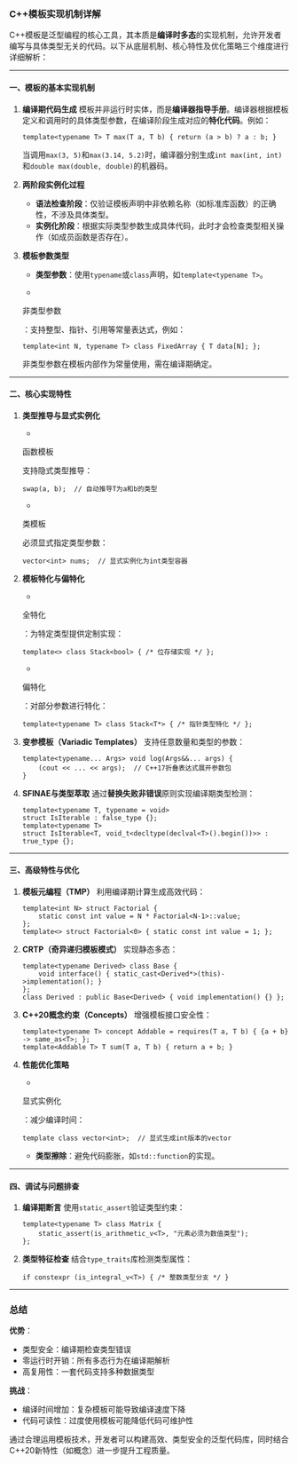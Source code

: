 ### C++模板实现机制详解

C++模板是泛型编程的核心工具，其本质是**编译时多态**的实现机制，允许开发者编写与具体类型无关的代码。以下从底层机制、核心特性及优化策略三个维度进行详细解析：

------

#### 一、模板的基本实现机制

1. **编译期代码生成**
    模板并非运行时实体，而是​**​编译器指导手册​**​。编译器根据模板定义和调用时的具体类型参数，在编译阶段生成对应的​**​特化代码​**​。例如：

   ```
   template<typename T> T max(T a, T b) { return (a > b) ? a : b; }
   ```

   当调用`max(3, 5)`和`max(3.14, 5.2)`时，编译器分别生成`int max(int, int)`和`double max(double, double)`的机器码。

2. **两阶段实例化过程**

   - **语法检查阶段**：仅验证模板声明中非依赖名称（如标准库函数）的正确性，不涉及具体类型。
   - **实例化阶段**：根据实际类型参数生成具体代码，此时才会检查类型相关操作（如成员函数是否存在）。

3. **模板参数类型**

   - **类型参数**：使用`typename`或`class`声明，如`template<typename T>`。

   - 

     非类型参数

     ：支持整型、指针、引用等常量表达式，例如：

     ```
     template<int N, typename T> class FixedArray { T data[N]; };
     ```

     非类型参数在模板内部作为常量使用，需在编译期确定。

------

#### 二、核心实现特性

1. **类型推导与显式实例化**

   - 

     函数模板

     支持隐式类型推导：

     ```
     swap(a, b);  // 自动推导T为a和b的类型
     ```

   - 

     类模板

     必须显式指定类型参数：

     ```
     vector<int> nums;  // 显式实例化为int类型容器
     ```

2. **模板特化与偏特化**

   - 

     全特化

     ：为特定类型提供定制实现：

     ```
     template<> class Stack<bool> { /* 位存储实现 */ };
     ```

   - 

     偏特化

     ：对部分参数进行特化：

     ```
     template<typename T> class Stack<T*> { /* 指针类型特化 */ }; 
     ```

3. **变参模板（Variadic Templates）**
    支持任意数量和类型的参数：

   ```
   template<typename... Args> void log(Args&&... args) {
       (cout << ... << args);  // C++17折叠表达式展开参数包
   }
   ```

4. **SFINAE与类型萃取**
    通过​**​替换失败非错误​**​原则实现编译期类型检测：

   ```
   template<typename T, typename = void>
   struct IsIterable : false_type {};
   template<typename T>
   struct IsIterable<T, void_t<decltype(declval<T>().begin())>> : true_type {}; 
   ```

------

#### 三、高级特性与优化

1. **模板元编程（TMP）**
    利用编译期计算生成高效代码：

   ```
   template<int N> struct Factorial {
       static const int value = N * Factorial<N-1>::value;
   };
   template<> struct Factorial<0> { static const int value = 1; }; 
   ```

2. **CRTP（奇异递归模板模式）**
    实现静态多态：

   ```
   template<typename Derived> class Base {
       void interface() { static_cast<Derived*>(this)->implementation(); }
   };
   class Derived : public Base<Derived> { void implementation() {} }; 
   ```

3. **C++20概念约束（Concepts）**
    增强模板接口安全性：

   ```
   template<typename T> concept Addable = requires(T a, T b) { {a + b} -> same_as<T>; };
   template<Addable T> T sum(T a, T b) { return a + b; } 
   ```

4. **性能优化策略**

   - 

     显式实例化

     ：减少编译时间：

     ```
     template class vector<int>;  // 显式生成int版本的vector
     ```

   - **类型擦除**：避免代码膨胀，如`std::function`的实现。

------

#### 四、调试与问题排查

1. **编译期断言**
    使用`static_assert`验证类型约束：

   ```
   template<typename T> class Matrix {
       static_assert(is_arithmetic_v<T>, "元素必须为数值类型");
   }; 
   ```

2. **类型特征检查**
    结合`type_traits`库检测类型属性：

   ```
   if constexpr (is_integral_v<T>) { /* 整数类型分支 */ } 
   ```

------

### 总结

**优势**：

- 类型安全：编译期检查类型错误
- 零运行时开销：所有多态行为在编译期解析
- 高复用性：一套代码支持多种数据类型

**挑战**：

- 编译时间增加：复杂模板可能导致编译速度下降
- 代码可读性：过度使用模板可能降低代码可维护性

通过合理运用模板技术，开发者可以构建高效、类型安全的泛型代码库，同时结合C++20新特性（如概念）进一步提升工程质量。